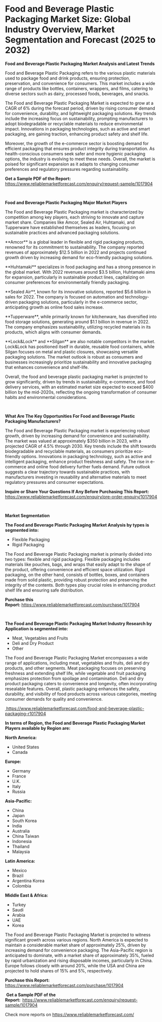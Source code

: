 <p><h1>Food and Beverage Plastic Packaging Market Size: Global Industry Overview, Market Segmentation and Forecast (2025 to 2032)</h1></p><p><strong>Food and Beverage Plastic Packaging Market Analysis and Latest Trends</strong></p>
<p><p>Food and Beverage Plastic Packaging refers to the various plastic materials used to package food and drink products, ensuring protection, preservation, and convenience for consumers. This market includes a wide range of products like bottles, containers, wrappers, and films, catering to diverse sectors such as dairy, processed foods, beverages, and snacks. </p><p>The Food and Beverage Plastic Packaging Market is expected to grow at a CAGR of 6% during the forecast period, driven by rising consumer demand for convenience, durability, and lightweight packaging solutions. Key trends include the increasing focus on sustainability, prompting manufacturers to adopt biodegradable or recyclable materials to reduce environmental impact. Innovations in packaging technologies, such as active and smart packaging, are gaining traction, enhancing product safety and shelf life.</p><p>Moreover, the growth of the e-commerce sector is boosting demand for efficient packaging that ensures product integrity during transportation. As health-conscious consumers seek safer and more hygienic packaging options, the industry is evolving to meet these needs. Overall, the market is poised for significant expansion as it adapts to changing consumer preferences and regulatory pressures regarding sustainability.</p></p>
<p><strong>Get a Sample PDF of the Report:&nbsp;</strong> <a href="https://www.reliablemarketforecast.com/enquiry/request-sample/1017904?utm_campaign=3491&utm_medium=2&utm_source=Github&utm_content=ia&utm_term=02042025&utm_id=food-and-beverage-plastic-packaging">https://www.reliablemarketforecast.com/enquiry/request-sample/1017904</a></p>
<p>&nbsp;</p>
<p><strong>Food and Beverage Plastic Packaging Major Market Players</strong></p>
<p><p>The Food and Beverage Plastic Packaging market is characterized by competition among key players, each striving to innovate and capture market share. Companies like Amcor, Sealed Air, Huhtamaki, and Tupperware have established themselves as leaders, focusing on sustainable practices and advanced packaging solutions.</p><p>**Amcor** is a global leader in flexible and rigid packaging products, renowned for its commitment to sustainability. The company reported revenues of approximately $12.5 billion in 2022 and projects continued growth driven by increasing demand for eco-friendly packaging solutions.</p><p>**Huhtamaki** specializes in food packaging and has a strong presence in the global market. With 2022 revenues around $3.5 billion, Huhtamaki aims for expansion, particularly in sustainable product lines, capitalizing on consumer preferences for environmentally friendly packaging.</p><p>**Sealed Air**, known for its innovative solutions, reported $5.6 billion in sales for 2022. The company is focused on automation and technology-driven packaging solutions, particularly in the e-commerce sector, anticipating growth as online food sales increase.</p><p>**Tupperware**, while primarily known for kitchenware, has diversified into food storage solutions, generating around $1.1 billion in revenue in 2022. The company emphasizes sustainability, utilizing recycled materials in its products, which aligns with consumer demands.</p><p>**Lock&Lock** and **Silgan** are also notable competitors in the market. Lock&Lock has positioned itself in durable, reusable food containers, while Silgan focuses on metal and plastic closures, showcasing versatile packaging solutions. The market outlook is robust as consumers and businesses increasingly prioritize sustainability and innovative packaging that enhances convenience and shelf-life.</p><p>Overall, the food and beverage plastic packaging market is projected to grow significantly, driven by trends in sustainability, e-commerce, and food delivery services, with an estimated market size expected to exceed $400 billion by the mid-2020s, reflecting the ongoing transformation of consumer habits and environmental considerations.</p></p>
<p>&nbsp;</p>
<p><strong>What Are The Key Opportunities For Food and Beverage Plastic Packaging Manufacturers?</strong></p>
<p><p>The Food and Beverage Plastic Packaging market is experiencing robust growth, driven by increasing demand for convenience and sustainability. The market was valued at approximately $350 billion in 2023, with a projected CAGR of 4.5% through 2030. Key trends include the shift towards biodegradable and recyclable materials, as consumers prioritize eco-friendly options. Innovations in packaging technology, such as active and intelligent packaging, enhance product freshness and safety. The rise in e-commerce and online food delivery further fuels demand. Future outlook suggests a clear trajectory towards sustainable practices, with manufacturers investing in reusability and alternative materials to meet regulatory pressures and consumer expectations.</p></p>
<p><strong>Inquire or Share Your Questions If Any Before Purchasing This Report:</strong> <a href="https://www.reliablemarketforecast.com/enquiry/pre-order-enquiry/1017904?utm_campaign=3491&utm_medium=2&utm_source=Github&utm_content=ia&utm_term=02042025&utm_id=food-and-beverage-plastic-packaging">https://www.reliablemarketforecast.com/enquiry/pre-order-enquiry/1017904</a></p>
<p>&nbsp;</p>
<p><strong>Market Segmentation</strong></p>
<p><strong>The Food and Beverage Plastic Packaging Market Analysis by types is segmented into:</strong></p>
<p><ul><li>Flexible Packaging</li><li>Rigid Packaging</li></ul></p>
<p><p>The Food and Beverage Plastic Packaging market is primarily divided into two types: flexible and rigid packaging. Flexible packaging includes materials like pouches, bags, and wraps that easily adapt to the shape of the product, offering convenience and efficient space utilization. Rigid packaging, on the other hand, consists of bottles, boxes, and containers made from solid plastic, providing robust protection and preserving the integrity of the contents. Both types play crucial roles in enhancing product shelf life and ensuring safe distribution.</p></p>
<p><strong>Purchase this Report:&nbsp;</strong><a href="https://www.reliablemarketforecast.com/purchase/1017904?utm_campaign=3491&utm_medium=2&utm_source=Github&utm_content=ia&utm_term=02042025&utm_id=food-and-beverage-plastic-packaging">https://www.reliablemarketforecast.com/purchase/1017904</a></p>
<p>&nbsp;</p>
<p><strong>The Food and Beverage Plastic Packaging Market Industry Research by Application is segmented into:</strong></p>
<p><ul><li>Meat, Vegetables and Fruits</li><li>Deli and Dry Product</li><li>Other</li></ul></p>
<p><p>The Food and Beverage Plastic Packaging Market encompasses a wide range of applications, including meat, vegetables and fruits, deli and dry products, and other segments. Meat packaging focuses on preserving freshness and extending shelf life, while vegetable and fruit packaging emphasizes protection from spoilage and contamination. Deli and dry product packaging caters to convenience and longevity, often incorporating resealable features. Overall, plastic packaging enhances the safety, durability, and visibility of food products across various categories, meeting consumer demands for quality and convenience.</p></p>
<p><a href="https://www.reliablemarketforecast.com/food-and-beverage-plastic-packaging-r1017904?utm_campaign=3491&utm_medium=2&utm_source=Github&utm_content=ia&utm_term=02042025&utm_id=food-and-beverage-plastic-packaging">&nbsp;https://www.reliablemarketforecast.com/food-and-beverage-plastic-packaging-r1017904</a></p>
<p><strong>In terms of Region, the Food and Beverage Plastic Packaging Market Players available by Region are:</strong></p>
<p>
    <p> <strong> North America: </strong>
        <ul>
            <li>United States</li>
            <li>Canada</li>
        </ul>
        </p> 
    <p> <strong> Europe: </strong>
        <ul>
            <li>Germany</li>
            <li>France</li>
            <li>U.K.</li>
            <li>Italy</li>
            <li>Russia</li>
        </ul>
        </p> 
    <p> <strong> Asia-Pacific: </strong>
        <ul>
            <li>China</li>
            <li>Japan</li>
            <li>South Korea</li>
            <li>India</li>
            <li>Australia</li>
            <li>China Taiwan</li>
            <li>Indonesia</li>
            <li>Thailand</li>
            <li>Malaysia</li>
        </ul>
        </p> 
    <p> <strong> Latin America: </strong>
        <ul>
            <li>Mexico</li>
            <li>Brazil</li>
            <li>Argentina Korea</li>
            <li>Colombia</li>
        </ul>
        </p> 
    <p> <strong> Middle East & Africa: </strong>
        <ul>
            <li>Turkey</li>
            <li>Saudi</li>
            <li>Arabia</li>
            <li>UAE</li>
            <li>Korea</li>
        </ul>
    </p>
    </p>
<p><p>The Food and Beverage Plastic Packaging Market is projected to witness significant growth across various regions. North America is expected to maintain a considerable market share of approximately 25%, driven by increasing demand for convenience packaging. The Asia-Pacific region is anticipated to dominate, with a market share of approximately 35%, fueled by rapid urbanization and rising disposable incomes, particularly in China. Europe follows closely with around 20%, while the USA and China are projected to hold shares of 15% and 5%, respectively.</p></p>
<p><strong>Purchase this Report: </strong><a href="https://www.reliablemarketforecast.com/purchase/1017904?utm_campaign=3491&utm_medium=2&utm_source=Github&utm_content=ia&utm_term=02042025&utm_id=food-and-beverage-plastic-packaging">https://www.reliablemarketforecast.com/purchase/1017904</a></p>
<p>&nbsp;<strong>Get a Sample PDF of the Report:&nbsp;&nbsp;</strong><a href="https://www.reliablemarketforecast.com/enquiry/request-sample/1017904?utm_campaign=3491&utm_medium=2&utm_source=Github&utm_content=ia&utm_term=02042025&utm_id=food-and-beverage-plastic-packaging">https://www.reliablemarketforecast.com/enquiry/request-sample/1017904</a></p>
<p><strong></strong></p>
<p>Check more reports on <a href="https://www.reliablemarketforecast.com/?utm_campaign=3491&utm_medium=2&utm_source=Github&utm_content=ia&utm_term=02042025&utm_id=food-and-beverage-plastic-packaging">https://www.reliablemarketforecast.com/</a></p>